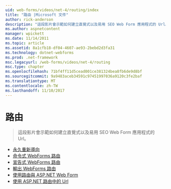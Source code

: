 ```yaml
---
uid: web-forms/videos/net-4/routing/index
title: "路由 |Microsoft 文件"
author: rick-anderson
description: "這段影片會示範如何建立直覺式以及易用 SEO Web Form 應用程式的 Url。"
ms.author: aspnetcontent
manager: wpickett
ms.date: 11/14/2011
ms.topic: article
ms.assetid: 8a1cfb18-df04-4607-ae93-2bebd2d3fa31
ms.technology: dotnet-webforms
ms.prod: .net-framework
msc.legacyurl: /web-forms/videos/net-4/routing
msc.type: chapter
ms.openlocfilehash: 71bf4ff11d5cead001ce381324bea8fb6de9d8bf
ms.sourcegitcommit: 9a9483aceb34591c97451997036a9120c3fe2baf
ms.translationtype: MT
ms.contentlocale: zh-TW
ms.lasthandoff: 11/10/2017
---
```

<a name="routing"></a>路由
====================
> 這段影片會示範如何建立直覺式以及易用 SEO Web Form 應用程式的 Url。


- [永久重新導向](aspnet-4-quick-hit-permanent-redirect.md)
- [命令式 WebForms 路由](aspnet-4-quick-hit-imperative-webforms-routing.md)
- [宣告式 WebForms 路由](aspnet-4-quick-hit-declarative-webforms-routing.md)
- [輸出 WebForms 路由](aspnet-4-quick-hit-outbound-webforms-routing.md)
- [使用路由與 ASP.NET Web Form](how-do-i-use-routing-with-aspnet-web-forms.md)
- [使用 ASP.NET 路由中的 Url](how-do-i-work-with-urls-in-aspnet-routing.md)
